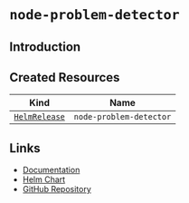 # `node-problem-detector`

## Introduction

## Created Resources

| Kind                              | Name                    |
| --------------------------------- | ----------------------- |
| [`HelmRelease`][ref-helm-release] | `node-problem-detector` |

[ref-helm-release]: https://fluxcd.io/docs/components/helm/helmreleases/

## Links

- [Documentation](https://github.com/kubernetes/node-problem-detector)
- [Helm Chart](https://github.com/deliveryhero/helm-charts/tree/master/stable/node-problem-detector)
- [GitHub Repository](https://github.com/kubernetes/node-problem-detector)
